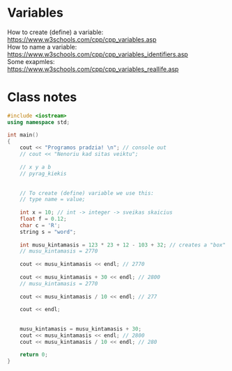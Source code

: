 
# Variables

How to create (define) a variable: https://www.w3schools.com/cpp/cpp_variables.asp  
How to name a variable: https://www.w3schools.com/cpp/cpp_variables_identifiers.asp  
Some exapmles: https://www.w3schools.com/cpp/cpp_variables_reallife.asp  

# Class notes
```cpp
#include <iostream>
using namespace std;

int main() 
{
    cout << "Programos pradzia! \n"; // console out
    // cout << "Nenoriu kad sitas veiktu";
    
    // x y a b
    // pyrag_kiekis
    
    
    // To create (define) variable we use this:
    // type name = value;
    
    int x = 10; // int -> integer -> sveikas skaicius
    float f = 0.12;
    char c = 'R';
    string s = "word";
    
    int musu_kintamasis = 123 * 23 + 12 - 103 + 32; // creates a "box" with value inside
    // musu_kintamasis = 2770
    
    cout << musu_kintamasis << endl; // 2770
    
    cout << musu_kintamasis + 30 << endl; // 2800
    // musu_kintamasis = 2770
    
    cout << musu_kintamasis / 10 << endl; // 277
    
    cout << endl;
    
    
    musu_kintamasis = musu_kintamasis + 30;
    cout << musu_kintamasis << endl; // 2800
    cout << musu_kintamasis / 10 << endl; // 280
    
    return 0;
}
```
